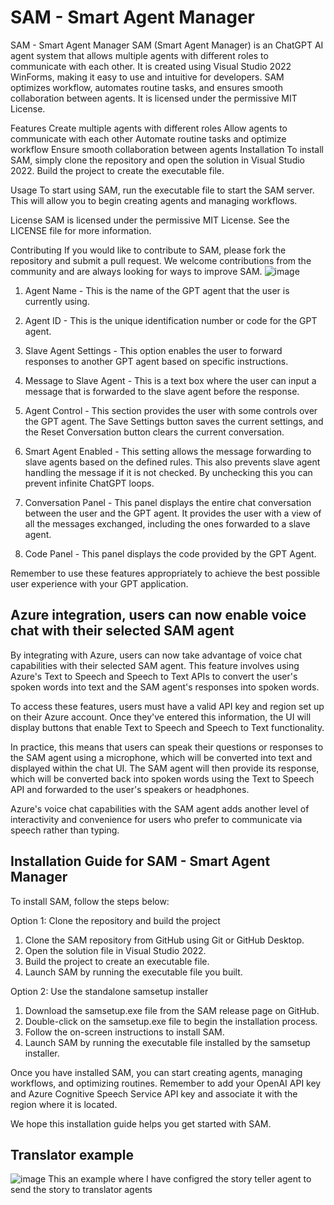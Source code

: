 # SAM - Smart Agent Manager

SAM - Smart Agent Manager
SAM (Smart Agent Manager) is an ChatGPT AI agent system that allows multiple agents with different roles to communicate with each other. It is created using Visual Studio 2022 WinForms, making it easy to use and intuitive for developers. SAM optimizes workflow, automates routine tasks, and ensures smooth collaboration between agents. It is licensed under the permissive MIT License.

Features
Create multiple agents with different roles
Allow agents to communicate with each other
Automate routine tasks and optimize workflow
Ensure smooth collaboration between agents
Installation
To install SAM, simply clone the repository and open the solution in Visual Studio 2022. Build the project to create the executable file.

Usage
To start using SAM, run the executable file to start the SAM server. This will allow you to begin creating agents and managing workflows.

License
SAM is licensed under the permissive MIT License. See the LICENSE file for more information.

Contributing
If you would like to contribute to SAM, please fork the repository and submit a pull request. We welcome contributions from the community and are always looking for ways to improve SAM.
![image](https://user-images.githubusercontent.com/167311/223538270-7d3de6cd-98c7-49f1-a7dd-4ce98b7307c3.png)
1. Agent Name - This is the name of the GPT agent that the user is currently using.

2. Agent ID - This is the unique identification number or code for the GPT agent.

3. Slave Agent Settings - This option enables the user to forward responses to another GPT agent based on specific instructions.

4. Message to Slave Agent - This is a text box where the user can input a message that is forwarded to the slave agent before the response.

5. Agent Control - This section provides the user with some controls over the GPT agent. The Save Settings button saves the current settings, and the Reset Conversation button clears the current conversation.

6. Smart Agent Enabled - This setting allows the message forwarding to slave agents based on the defined rules. This also prevents slave agent handling the message if it is not checked. By unchecking this you can prevent infinite ChatGPT loops.

7. Conversation Panel - This panel displays the entire chat conversation between the user and the GPT agent. It provides the user with a view of all the messages exchanged, including the ones forwarded to a slave agent.

8. Code Panel - This panel displays the code provided by the GPT Agent.

Remember to use these features appropriately to achieve the best possible user experience with your GPT application.

## Azure integration, users can now enable voice chat with their selected SAM agent

By integrating with Azure, users can now take advantage of voice chat capabilities with their selected SAM agent. This feature involves using Azure's Text to Speech and Speech to Text APIs to convert the user's spoken words into text and the SAM agent's responses into spoken words.

To access these features, users must have a valid API key and region set up on their Azure account. Once they've entered this information, the UI will display buttons that enable Text to Speech and Speech to Text functionality.

In practice, this means that users can speak their questions or responses to the SAM agent using a microphone, which will be converted into text and displayed within the chat UI. The SAM agent will then provide its response, which will be converted back into spoken words using the Text to Speech API and forwarded to the user's speakers or headphones.

Azure's voice chat capabilities with the SAM agent adds another level of interactivity and convenience for users who prefer to communicate via speech rather than typing.

## Installation Guide for SAM - Smart Agent Manager
To install SAM, follow the steps below:

Option 1: Clone the repository and build the project

1. Clone the SAM repository from GitHub using Git or GitHub Desktop.
2. Open the solution file in Visual Studio 2022.
3. Build the project to create an executable file.
4. Launch SAM by running the executable file you built.

Option 2: Use the standalone samsetup installer

1. Download the samsetup.exe file from the SAM release page on GitHub.
2. Double-click on the samsetup.exe file to begin the installation process.
3. Follow the on-screen instructions to install SAM.
4. Launch SAM by running the executable file installed by the samsetup installer.

Once you have installed SAM, you can start creating agents, managing workflows, and optimizing routines. Remember to add your OpenAI API key and Azure Cognitive Speech Service API key and associate it with the region where it is located. 

We hope this installation guide helps you get started with SAM. 

## Translator example
![image](https://user-images.githubusercontent.com/167311/224570815-30b51c4a-abe5-4bc3-94a1-45be90a97f12.png)
This an example where I have configred the story teller agent to send the story to translator agents 





